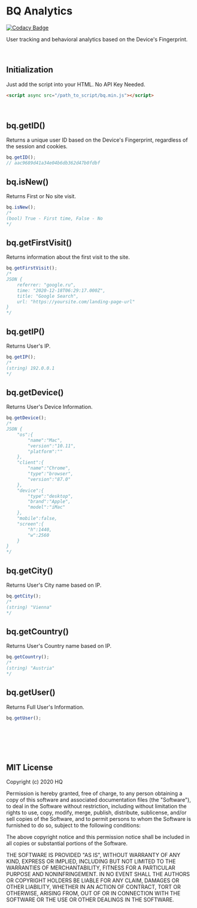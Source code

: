 # BQ Analytics

[![Codacy Badge](https://api.codacy.com/project/badge/Grade/1be2f5f6c291475f82a8a88a2f138fa1)](https://app.codacy.com/gh/hqdaemon/bq?utm_source=github.com&utm_medium=referral&utm_content=hqdaemon/bq&utm_campaign=Badge_Grade)

User tracking and behavioral analytics based on the Device's Fingerprint.

<br />

## Initialization
Just add the script into your HTML. No API Key Needed.
```html
<script async src="/path_to_script/bq.min.js"></script>
```
<br />

## bq.getID()
Returns a unique user ID based on the Device's Fingerprint, regardless of the session and cookies.
```javascript
bq.getID();
// aac9689d41a34e04b6db362d47b0fdbf
```

## bq.isNew()
Returns First or No site visit.
```javascript
bq.isNew();
/*
(bool) True - First time, False - No
*/
```

## bq.getFirstVisit()
Returns information about the first visit to the site.
```javascript
bq.getFirstVisit();
/*
JSON {
	referrer: "google.ru",
	time: "2020-12-18T06:29:17.000Z",
	title: "Google Search",
	url: "https://yoursite.com/landing-page-url"
}
*/
```

## bq.getIP()
Returns User's IP.
```javascript
bq.getIP();
/*
(string) 192.0.0.1
*/
```

## bq.getDevice()
Returns User's Device Information.
```javascript
bq.getDevice();
/*
JSON {
	"os":{
		"name":"Mac",
		"version":"10.11",
		"platform":""
	},
	"client":{
		"name":"Chrome",
		"type":"browser",
		"version":"87.0"
	},
	"device":{
		"type":"desktop",
		"brand":"Apple",
		"model":"iMac"
	},
	"mobile":false,
	"screen":{
		"h":1440,
		"w":2560
	}
}
*/
```

## bq.getCity()
Returns User's City name based on IP.
```javascript
bq.getCity();
/*
(string) "Vienna"
*/
```

## bq.getCountry()
Returns User's Country name based on IP.
```javascript
bq.getCountry();
/*
(string) "Austria"
*/
```

## bq.getUser()
Returns Full User's Information.
```javascript
bq.getUser();
```

<br />
<br />
<br />
<br />

## MIT License

Copyright (c) 2020 HQ

Permission is hereby granted, free of charge, to any person obtaining a copy
of this software and associated documentation files (the "Software"), to deal
in the Software without restriction, including without limitation the rights
to use, copy, modify, merge, publish, distribute, sublicense, and/or sell
copies of the Software, and to permit persons to whom the Software is
furnished to do so, subject to the following conditions:

The above copyright notice and this permission notice shall be included in all
copies or substantial portions of the Software.

THE SOFTWARE IS PROVIDED "AS IS", WITHOUT WARRANTY OF ANY KIND, EXPRESS OR
IMPLIED, INCLUDING BUT NOT LIMITED TO THE WARRANTIES OF MERCHANTABILITY,
FITNESS FOR A PARTICULAR PURPOSE AND NONINFRINGEMENT. IN NO EVENT SHALL THE
AUTHORS OR COPYRIGHT HOLDERS BE LIABLE FOR ANY CLAIM, DAMAGES OR OTHER
LIABILITY, WHETHER IN AN ACTION OF CONTRACT, TORT OR OTHERWISE, ARISING FROM,
OUT OF OR IN CONNECTION WITH THE SOFTWARE OR THE USE OR OTHER DEALINGS IN THE
SOFTWARE.